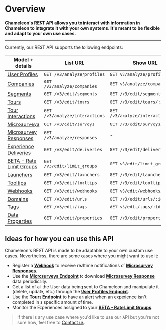 # Overview

**Chameleon's REST API allows you to interact with information in Chameleon to integrate it with your own systems. It's meant to be flexible and adapt to your own use cases.**

------


Currently, our REST API supports the following endpoints:

| Model + details                                              | List URL                 | Show URL                     |
| ------------------------------------------------------------ | ------------------------ | ---------------------------- |
| [User Profiles](apis/profiles.md) | `GET /v3/analyze/profiles`| `GET v3/analyze/profiles/:id` |
| [Companies](apis/companies.md) | `GET /v3/analyze/companies`| `GET v3/analyze/companies/:id` |
| [Segments](apis/segments.md) | `GET /v3/edit/segments`  | `GET /v3/edit/segments/:id`  |
| [Tours](apis/tours.md)    | `GET /v3/edit/tours`     | `GET /v3/edit/tours/:id`     |
| [Tour Interactions](apis/tour-interactions.md) | `GET /v3/analyze/interactions` | `GET /v3/analyze/interactions/:id` |
| [Microsurveys](apis/surveys.md) | `GET /v3/edit/surveys`   | `GET /v3/edit/surveys/:id`   |
| [Microsurvey Responses](apis/survey-responses.md) | `GET /v3/analyze/responses`   | -   |
| [Experience Deliveries](apis/deliveries.md) | `GET /v3/edit/deliveries`   | `GET /v3/edit/delivery/:id`   |
| [BETA - Rate Limit Groups](apis/limit-groups.md) | `GET /v3/edit/limit_groups`| `GET v3/edit/limit_groups/:id` |
| [Launchers](apis/launchers.md) | `GET /v3/edit/launchers` | `GET /v3/edit/launchers/:id` |
| [Tooltips](apis/tooltips.md) | `GET /v3/edit/tooltips`  | `GET /v3/edit/tooltips/:id`  |
| [Webhooks](apis/webhooks.md) | `GET /v3/edit/webhooks`| `GET v3/edit/webhooks/:id` |
| [Domains](apis/urls.md)   | `GET /v3/edit/urls`      | `GET /v3/edit/urls/:id`      |
| [Tags](apis/tags.md) | `GET /v3/edit/tags`| `GET v3/edit/tags/:id` |
| [Data Properties](apis/properties.md)   | `GET /v3/edit/properties`      | `GET /v3/edit/properties/:id`      |



## Ideas for how you can use this API

Chameleon's REST API is made to be adaptable to your own custom use cases. Nevertheless, there are some cases where you might want to use it:

- Register a **[Webhook](apis/webhooks.md)** to receive realtime notifications of **[Microsurvey Responses](apis/survey-responses.md)**.
- Use the **[Microsurveys Endpoint](apis/surveys.md)** to download **[Microsurvey Response](apis/survey-responses.md)** data periodically.
- Get a list of all the User data being sent to Chameleon and manipulate it (delete, update, etc.) through the **[User Profiles Endpoint](apis/profiles.md)**.
- Use the **[Tours Endpoint](apis/tours.md)** to have an alert when an experience isn't completed in a specific amount of time.
- Monitor the Experiences assigned to your **[BETA - Rate Limit Groups](apis/limit-groups.md)**.


> If there is any use case where you'd like to use our API but you're not sure how, feel free to [Contact us](https://app.trychameleon.com/help).
